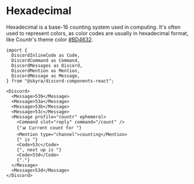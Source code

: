 # Hexadecimal

Hexadecimal is a base-16 counting system used in computing. It's often used to represent colors, as color codes are usually in hexadecimal format, like Countr's theme color [#BD4632](https://google.com/search?q=%23BD4632).

```mdx-code-block
import {
  DiscordInlineCode as Code,
  DiscordCommand as Command,
  DiscordMessages as Discord,
  DiscordMention as Mention,
  DiscordMessage as Message,
} from "@skyra/discord-components-react";

<Discord>
  <Message>539</Message>
  <Message>53a</Message>
  <Message>53b</Message>
  <Message>53c</Message>
  <Message profile="countr" ephemeral>
    <Command slot="reply" command="/count" />
    {"📊 Current count for "}
    <Mention type="channel">counting</Mention>
    {" is "}
    <Code>53c</Code>
    {", next up is "}
    <Code>53d</Code>
    {"."}
  </Message>
  <Message>53d</Message>
</Discord>
```
